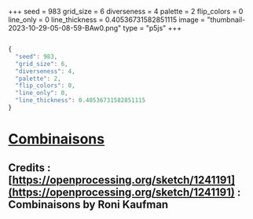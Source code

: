 +++
seed = 983
grid_size = 6
diverseness = 4
palette = 2
flip_colors = 0
line_only = 0
line_thickness = 0.40536731582851115
image = "thumbnail-2023-10-29-05-08-59-BAw0.png"
type = "p5js"
+++


~~~javascript

{
  "seed": 983,
  "grid_size": 6,
  "diverseness": 4,
  "palette": 2,
  "flip_colors": 0,
  "line_only": 0,
  "line_thickness": 0.40536731582851115
}

~~~




# [Combinaisons](https://openprocessing.org/sketch/2065396)
## Credits : [https://openprocessing.org/sketch/1241191](https://openprocessing.org/sketch/1241191) : Combinaisons by Roni Kaufman


